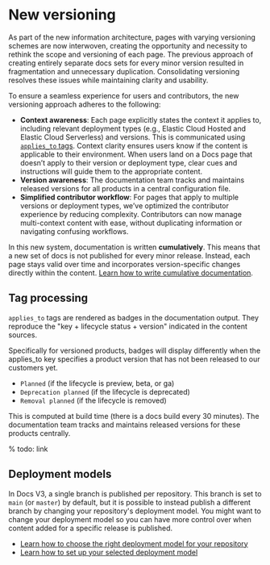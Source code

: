 # New versioning

As part of the new information architecture, pages with varying versioning schemes are now interwoven, creating the opportunity and necessity to rethink the scope and versioning of each page. The previous approach of creating entirely separate docs sets for every minor version resulted in fragmentation and unnecessary duplication. Consolidating versioning resolves these issues while maintaining clarity and usability.

To ensure a seamless experience for users and contributors, the new versioning approach adheres to the following:

* **Context awareness**: Each page explicitly states the context it applies to, including relevant deployment types (e.g., Elastic Cloud Hosted and Elastic Cloud Serverless) and versions. This is communicated using [`applies_to` tags](/syntax/applies.md). Context clarity ensures users know if the content is applicable to their environment. When users land on a Docs page that doesn’t apply to their version or deployment type, clear cues and instructions will guide them to the appropriate content.
* **Version awareness**: The documentation team tracks and maintains released versions for all products in a central configuration file.
* **Simplified contributor workflow**: For pages that apply to multiple versions or deployment types, we’ve optimized the contributor experience by reducing complexity. Contributors can now manage multi-context content with ease, without duplicating information or navigating confusing workflows.
  
In this new system, documentation is written **cumulatively**. This means that a new set of docs is not published for every minor release. Instead, each page stays valid over time and incorporates version-specific changes directly within the content. [Learn how to write cumulative documentation](cumulative-docs.md).

## Tag processing

`applies_to` tags are rendered as badges in the documentation output. They reproduce the "key + lifecycle status + version" indicated in the content sources.

Specifically for versioned products, badges will display differently when the applies_to key specifies a product version that has not been released to our customers yet.

* `Planned` (if the lifecycle is preview, beta, or ga)
* `Deprecation planned` (if the lifecycle is deprecated)
* `Removal planned` (if the lifecycle is removed) 

This is computed at build time (there is a docs build every 30 minutes). The documentation team tracks and maintains released versions for these products centrally.

% todo: link

## Deployment models

In Docs V3, a single branch is published per repository. This branch is set to `main` (or `master`) by default, but it is possible to instead publish a different branch by changing your repository's deployment model. You might want to change your deployment model so you can have more control over when content added for a specific release is published. 

* [Learn how to choose the right deployment model for your repository](/contribute/deployment-models.md)
* [Learn how to set up your selected deployment model](/configure/deployment-models.md)